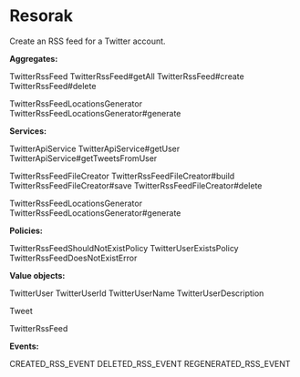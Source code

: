 # Resorak

Create an RSS feed for a Twitter account.

**Aggregates:**

TwitterRssFeed
TwitterRssFeed#getAll
TwitterRssFeed#create
TwitterRssFeed#delete

TwitterRssFeedLocationsGenerator
TwitterRssFeedLocationsGenerator#generate

**Services:**

TwitterApiService
TwitterApiService#getUser
TwitterApiService#getTweetsFromUser

TwitterRssFeedFileCreator
TwitterRssFeedFileCreator#build
TwitterRssFeedFileCreator#save
TwitterRssFeedFileCreator#delete

TwitterRssFeedLocationsGenerator
TwitterRssFeedLocationsGenerator#generate

**Policies:**

TwitterRssFeedShouldNotExistPolicy
TwitterUserExistsPolicy
TwitterRssFeedDoesNotExistError

**Value objects:**

TwitterUser
TwitterUserId
TwitterUserName
TwitterUserDescription

Tweet

TwitterRssFeed

**Events:**

CREATED_RSS_EVENT
DELETED_RSS_EVENT
REGENERATED_RSS_EVENT
